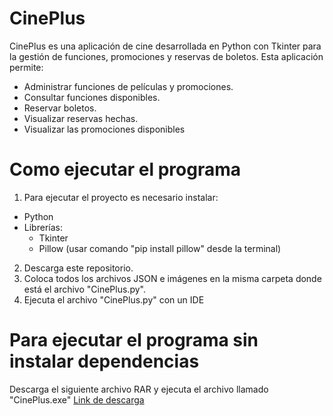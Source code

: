 # CinePlus
CinePlus es una aplicación de cine desarrollada en Python con Tkinter para la gestión de funciones, promociones y reservas de boletos.
Esta aplicación permite:
- Administrar funciones de películas y promociones.
- Consultar funciones disponibles.
- Reservar boletos.
- Visualizar reservas hechas.
- Visualizar las promociones disponibles

# Como ejecutar el programa
1. Para ejecutar el proyecto es necesario instalar:
- Python 
- Librerías:
  - Tkinter 
  - Pillow (usar comando "pip install pillow" desde la terminal)

2. Descarga este repositorio.
3. Coloca todos los archivos JSON e imágenes en la misma carpeta donde está el archivo "CinePlus.py".
4. Ejecuta el archivo "CinePlus.py" con un IDE

# Para ejecutar el programa sin instalar dependencias
Descarga el siguiente archivo RAR y ejecuta el archivo llamado "CinePlus.exe"
[Link de descarga](https://drive.google.com/file/d/1n6irbOallCqLyNugOlynAXcdjk6QQAWm/view?usp=sharing)
